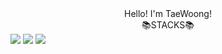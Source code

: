 <div align="center">
  Hello! I'm TaeWoong!
</div>
<div align="center">
  📚STACKS📚
</div>
<div>
  <img src="https://img.shields.io/badge/Java-007396?style=flat-square&logo=java&logoColor=white"/>
  <img src="https://img.shields.io/badge/Spring Boot-6DB33F?style=for-the-badge&logo=Spring Boot&logoColor=white">
  <img src="https://img.shields.io/badge/MySQL-4479A1?style=for-the-badge&logo=MySQL&logoColor=white">

</div>
